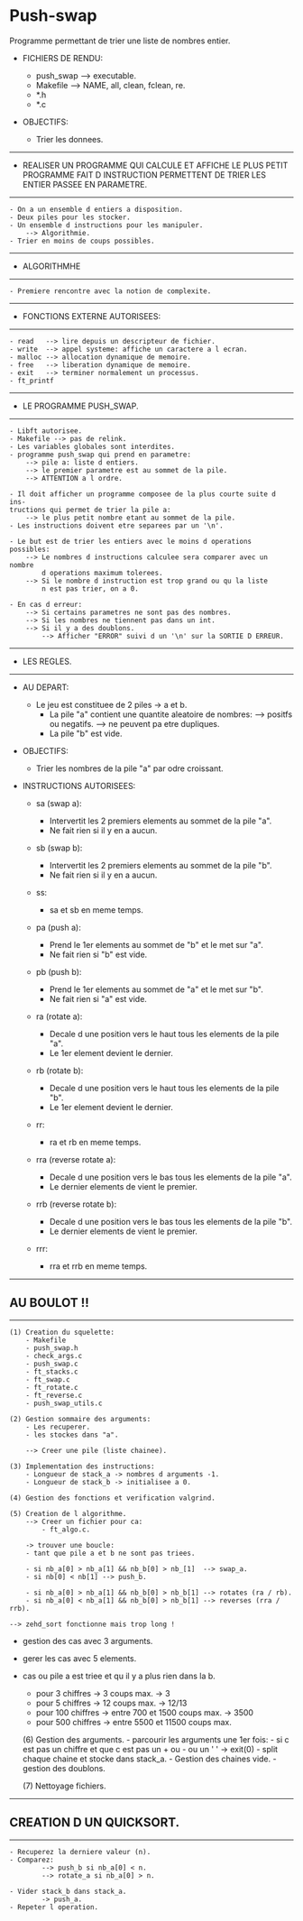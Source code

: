 # Push-swap
Programme permettant de trier une liste de nombres entier.

- FICHIERS DE RENDU:
	- push_swap --> executable.
	- Makefile  --> NAME, all, clean, fclean, re.	
	- *.h
	- *.c

- OBJECTIFS:
	- Trier les donnees.

-------------------------------------------------------------------------------
- REALISER UN PROGRAMME QUI CALCULE ET AFFICHE LE PLUS PETIT PROGRAMME
FAIT D INSTRUCTION PERMETTENT DE TRIER LES ENTIER PASSEE EN PARAMETRE.
-------------------------------------------------------------------------------
	- On a un ensemble d entiers a disposition.
	- Deux piles pour les stocker.
	- Un ensemble d instructions pour les manipuler.
		--> Algorithmie.
	- Trier en moins de coups possibles.

-------------------------------------------------------------------------------- 
- ALGORITHMHE
-------------------------------------------------------------------------------
	- Premiere rencontre avec la notion de complexite.
	 
-------------------------------------------------------------------------------
- FONCTIONS EXTERNE AUTORISEES:
-------------------------------------------------------------------------------
	- read   --> lire depuis un descripteur de fichier.
	- write  --> appel systeme: affiche un caractere a l ecran.
	- malloc --> allocation dynamique de memoire.
	- free   --> liberation dynamique de memoire.
	- exit   --> terminer normalement un processus.
	- ft_printf

-------------------------------------------------------------------------------
- LE PROGRAMME PUSH_SWAP.
-------------------------------------------------------------------------------
	- Libft autorisee.
	- Makefile --> pas de relink.
	- Les variables globales sont interdites.
	- programme push_swap qui prend en parametre:
		--> pile a: liste d entiers.
		--> le premier parametre est au sommet de la pile.
		--> ATTENTION a l ordre.
	
	- Il doit afficher un programme composee de la plus courte suite d ins-
	tructions qui permet de trier la pile a:
		--> le plus petit nombre etant au sommet de la pile.
	- Les instructions doivent etre separees par un '\n'.

	- Le but est de trier les entiers avec le moins d operations possibles:
		--> Le nombres d instructions calculee sera comparer avec un nombre
			d operations maximum tolerees.
		--> Si le nombre d instruction est trop grand ou qu la liste
			n est pas trier, on a 0.

	- En cas d erreur:
		--> Si certains parametres ne sont pas des nombres.
		--> Si les nombres ne tiennent pas dans un int.
		--> Si il y a des doublons.
			--> Afficher "ERROR" suivi d un '\n' sur la SORTIE D ERREUR.

-------------------------------------------------------------------------------
- LES REGLES.
-------------------------------------------------------------------------------
- AU DEPART:
	- Le jeu est constituee de 2 piles -> a et b.
		- La pile "a" contient une quantite aleatoire de nombres:
			--> positfs ou negatifs.
			--> ne peuvent pa etre dupliques.
		- La pile "b" est vide.

- OBJECTIFS:
	- Trier les nombres de la pile "a" par odre croissant.

- INSTRUCTIONS AUTORISEES:

	- sa (swap a):
		- Intervertit les 2 premiers elements au sommet de la pile "a".
		- Ne fait rien si il y en a aucun.
	- sb (swap b):
		- Intervertit les 2 premiers elements au sommet de la pile "b".
		- Ne fait rien si il y en a aucun.
	- ss:
		- sa et sb en meme temps.

	- pa (push a):
		- Prend le 1er elements au sommet de "b" et le met sur "a".
		- Ne fait rien si "b" est vide.
	- pb (push b):
		- Prend le 1er elements au sommet de "a" et le met sur "b".
		- Ne fait rien si "a" est vide.

	- ra (rotate a):
		- Decale d une position vers le haut tous les elements de la pile "a".
		- Le 1er element devient le dernier.
	- rb (rotate b):
		- Decale d une position vers le haut tous les elements de la pile "b".
		- Le 1er element devient le dernier.
	- rr:
		- ra et rb en meme temps.

	- rra (reverse rotate a):
		- Decale d une position vers le bas tous les elements de la pile "a".
		- Le  dernier elements de vient le premier.
	- rrb (reverse rotate b):
		- Decale d une position vers le bas tous les elements de la pile "b".
		- Le  dernier elements de vient le premier.

	- rrr:
		- rra et rrb en meme temps.

-------------------------------------------------------------------------------
## AU BOULOT !!
-------------------------------------------------------------------------------
	(1) Creation du squelette:
		- Makefile
		- push_swap.h
		- check_args.c
		- push_swap.c
		- ft_stacks.c
		- ft_swap.c
		- ft_rotate.c
		- ft_reverse.c
		- push_swap_utils.c

	(2) Gestion sommaire des arguments:
		- Les recuperer.
		- les stockes dans "a".

		--> Creer une pile (liste chainee).

	(3) Implementation des instructions:
		- Longueur de stack_a -> nombres d arguments -1.
		- Longueur de stack_b -> initialisee a 0. 

	(4) Gestion des fonctions et verification valgrind.

	(5) Creation de l algorithme.
		--> Creer un fichier pour ca:
			- ft_algo.c.

		-> trouver une boucle:
		- tant que pile a et b ne sont pas triees.

		- si nb_a[0] > nb_a[1] && nb_b[0] > nb_[1]  --> swap_a.
		- si nb[0] < nb[1] --> push_b.

		- si nb_a[0] > nb_a[1] && nb_b[0] > nb_b[1] --> rotates (ra / rb).
		- si nb_a[0] < nb_a[1] && nb_b[0] > nb_b[1] --> reverses (rra / rrb).

	--> zehd_sort fonctionne mais trop long !	
- gestion des cas avec 3 arguments.
- gerer les cas avec 5 elements.
- cas ou pile a est triee et qu il y a plus rien dans la b.
	- pour 3 chiffres -> 3 coups max.						-> 3
	- pour 5 chiffres -> 12 coups max.						-> 12/13
	- pour 100 chiffres -> entre 700 et 1500 coups max.		-> 3500
	- pour 500 chiffres -> entre 5500 et 11500 coups max.

	(6) Gestion des arguments.
		- parcourir les arguments une 1er fois:
		- si c est pas un chiffre et que c est pas un + ou - ou un ' '
			-> exit(0)
		- split chaque chaine et stocke dans stack_a.
		- Gestion des chaines vide.
		- gestion des doublons.

	(7) Nettoyage fichiers.

-------------------------------------------------------------------------------
## CREATION D UN QUICKSORT.
-------------------------------------------------------------------------------

	- Recuperez la derniere valeur (n).
	- Comparez:
			--> push_b si nb_a[0] < n.
			--> rotate_a si nb_a[0] > n.

	- Vider stack_b dans stack_a.
			-> push_a.
	- Repeter l operation.


